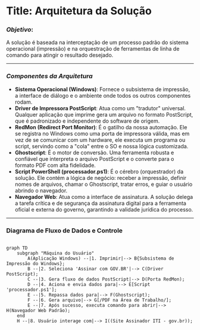 # Title: Arquitetura da Solução


### *Objetivo*:
A solução é baseada na interceptação de um processo padrão do sistema operacional (impressão) e na orquestração de ferramentas de linha de comando para atingir o resultado desejado.


----
### *Componentes da Arquitetura*
- **Sistema Operacional (Windows)**: Fornece o subsistema de impressão, a interface de diálogo e o ambiente onde todos os outros componentes rodam.
- **Driver de Impressora PostScript**: Atua como um "tradutor" universal. Qualquer aplicação que imprime gera um arquivo no formato PostScript, que é padronizado e independente do software de origem.
- **RedMon (Redirect Port Monitor)**: É o gatilho da nossa automação. Ele se registra no Windows como uma porta de impressora válida, mas em vez de se comunicar com um hardware, ele executa um programa ou script, servindo como a "cola" entre o SO e nossa lógica customizada.
- **Ghostscript**: É o motor de conversão. Uma ferramenta robusta e confiável que interpreta o arquivo PostScript e o converte para o formato PDF com alta fidelidade.
- **Script PowerShell (processador.ps1)**: É o cérebro (orquestrador) da solução. Ele contém a lógica de negócio: receber a impressão, definir nomes de arquivos, chamar o Ghostscript, tratar erros, e guiar o usuário abrindo o navegador.
- **Navegador Web**: Atua como a interface de assinatura. A solução delega a tarefa crítica e de segurança da assinatura digital para a ferramenta oficial e externa do governo, garantindo a validade jurídica do processo.

----
### Diagrama de Fluxo de Dados e Controle
``` mermaid

graph TD
    subgraph "Máquina do Usuário"
        A(Aplicação Windows) --|1. Imprimir|--> B{Subsistema de Impressão do Windows};
        B --|2. Seleciona 'Assinar com GOV.BR'|--> C(Driver PostScript);
        C --|3. Gera fluxo de dados PostScript|--> D(Porta RedMon);
        D --|4. Aciona e envia dados para|--> E[Script 'processador.ps1'];
        E --|5. Repassa dados para|--> F(Ghostscript);
        F --|6. Gera arquivo|--> G[/PDF na Área de Trabalho/];
        E --|7. Após sucesso, executa comando para abrir|--> H(Navegador Web Padrão);
    end
    H --|8. Usuário interage com|--> I((Site Assinador ITI - gov.br));

```
